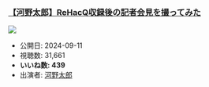 ### [【河野太郎】ReHacQ収録後の記者会見を撮ってみた](https://www.youtube.com/watch?v=HBjHT8cotKw)
[![](https://img.youtube.com/vi/HBjHT8cotKw/sddefault.jpg)](https://www.youtube.com/watch?v=HBjHT8cotKw)
-   公開日: 2024-09-11
-   視聴数: 31,661
-   **いいね数: 439**
-   出演者: [河野太郎](/rehacq_fan/people/河野太郎 "wikilink")
